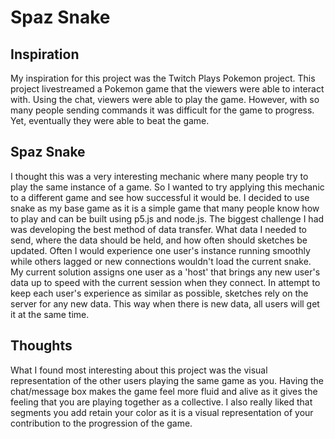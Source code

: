 # Spaz Snake

## Inspiration

My inspiration for this project was the Twitch Plays Pokemon project. 
This project livestreamed a Pokemon game that the viewers were able to interact with. 
Using the chat, viewers were able to play the game. 
However, with so many people sending commands it was difficult for the game to progress.
Yet, eventually they were able to beat the game. 

## Spaz Snake

I thought this was a very interesting mechanic where many people try to play the same instance of a game.
So I wanted to try applying this mechanic to a different game and see how successful it would be.
I decided to use snake as my base game as it is a simple game that many people know how to play and can be built using p5.js and node.js.
The biggest challenge I had was developing the best method of data transfer. What data I needed to send, where the data should be held, and how often should sketches be updated.
Often I would experience one user's instance running smoothly while others lagged or new connections wouldn't load the current snake.
My current solution assigns one user as a 'host' that brings any new user's data up to speed with the current session when they connect.
In attempt to keep each user's experience as similar as possible, sketches rely on the server for any new data.
This way when there is new data, all users will get it at the same time. 

## Thoughts
What I found most interesting about this project was the visual representation of the other users playing the same game as you.
Having the chat/message box makes the game feel more fluid and alive as it gives the feeling that you are playing together as a collective.
I also really liked that segments you add retain your color as it is a visual representation of your contribution to the progression of the game. 
